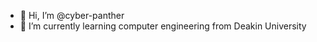 - 👋 Hi, I’m @cyber-panther
- 🌱 I’m currently learning computer engineering from Deakin University
<!--- - 💞️ I’m looking to collaborate on ...
- 📫 How to reach me ...
- 👀 I’m interested in ...--->

<!---
cyber-panther/cyber-panther is a ✨ special ✨ repository because its `README.md` (this file) appears on your GitHub profile.
You can click the Preview link to take a look at your changes.
--->
